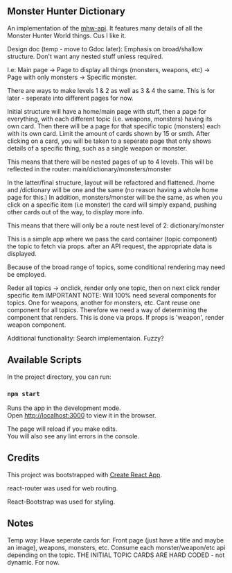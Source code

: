 ## Monster Hunter Dictionary

An implementation of the [mhw-api](https://docs.mhw-db.com/).
It features many details of all the Monster Hunter World things. Cus I like it.

Design doc (temp - move to Gdoc later):
Emphasis on broad/shallow structure. Don't want any nested stuff unless required.

I.e: Main page -> Page to display all things (monsters, weapons, etc) -> Page with only monsters -> Specific monster.

There are ways to make levels 1 & 2 as well as 3 & 4 the same. This is for later - seperate into different pages for now.

Initial structure will have a home/main page with stuff, then a page for everything, with each different topic (i.e. weapons, monsters) having its own card.
Then there will be a page for that specific topic (monsters) each with its own card. Limit the amount of cards shown by 15 or smth. 
After clicking on a card, you will be taken to a seperate page that only shows details of a specific thing, such as a single weapon or monster.

This means that there will be nested pages of up to 4 levels. This will be reflected in the router: main/dictionary/monsters/monster

In the latter/final structure, layout will be refactored and flattened. /home and /dictionary will be one and the same (no reason having a whole home page for this.) In addition, monsters/monster will be the same, as when you click on a specific item (i.e monster) the card will simply expand, pushing other cards out of the way, to display more info.

This means that there will only be a route nest level of 2: dictionary/monster

This is a simple app where we pass the card container (topic component) the topic to fetch
via props. after an API request, the appropriate data is displayed.

Because of the broad range of topics, some conditional rendering may need be employed.

Reder all topics -> onclick, render only one topic, then on next click render specific item
IMPORTANT NOTE: Will 100% need several components for topics. One for weapons, another for monsters, etc. Cant reuse one component for all topics.
Therefore we need a way of determining the component that renders.
This is done via props. If props is 'weapon', render weapon component.

Additional functionality:
Search implementaion. Fuzzy?

## Available Scripts

In the project directory, you can run:

### `npm start`

Runs the app in the development mode.<br />
Open [http://localhost:3000](http://localhost:3000) to view it in the browser.

The page will reload if you make edits.<br />
You will also see any lint errors in the console.


## Credits

This project was bootstrapped with [Create React App](https://github.com/facebook/create-react-app).

react-router was used for web routing.

React-Bootstrap was used for styling.



## Notes
Temp way:
Have seperate cards for: Front page (just have a title and maybe an image), weapons, monsters, etc.
Consume each monster/weapon/etc api depending on the topic.
THE INITIAL TOPIC CARDS ARE HARD CODED - not dynamic. For now.